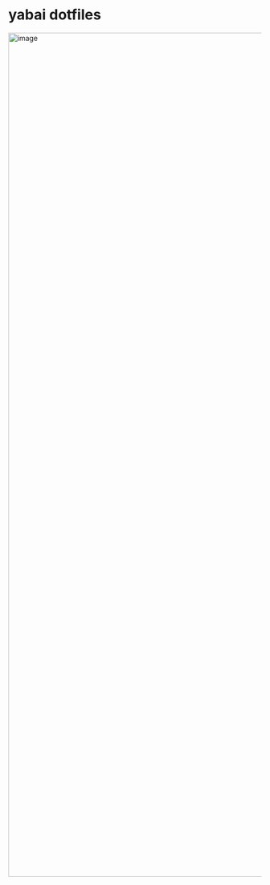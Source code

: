# yabai dotfiles
<img width="1680" alt="image" src="https://github.com/T7a9/dotfiles/assets/91150477/0628d42c-ac3e-4f7a-a04b-949084414f4b">


